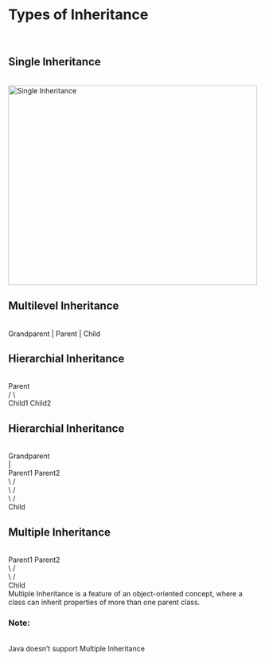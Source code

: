<h1>Types of Inheritance</h1><br>
<h2>Single Inheritance</h2><br>
<img src="https://media.geeksforgeeks.org/wp-content/uploads/20220728111827/1-660x329.jpg" alt="Single Inheritance" width="500" height="400">



<h2>Multilevel Inheritance</h2><br>
Grandparent
     |
  Parent
     |
  Child

<h2>Hierarchial Inheritance</h2><br>
      Parent<br>
      /    \<br>
Child1  Child2<br>

<h2>Hierarchial Inheritance</h2><br>
      Grandparent<br>
         |<br>
      Parent1    Parent2<br>
         \        /<br>
          \      /<br>
           \    /<br>
            Child<br>

<h2>Multiple Inheritance</h2><br>
Parent1  Parent2 <br>
    \     /<br>
     \   /<br>
      Child<br>
Multiple Inheritance is a feature of an object-oriented concept, where a class can inherit properties of more than one parent class.<br>
<h3>Note:</h3><br>
Java doesn’t support Multiple Inheritance
